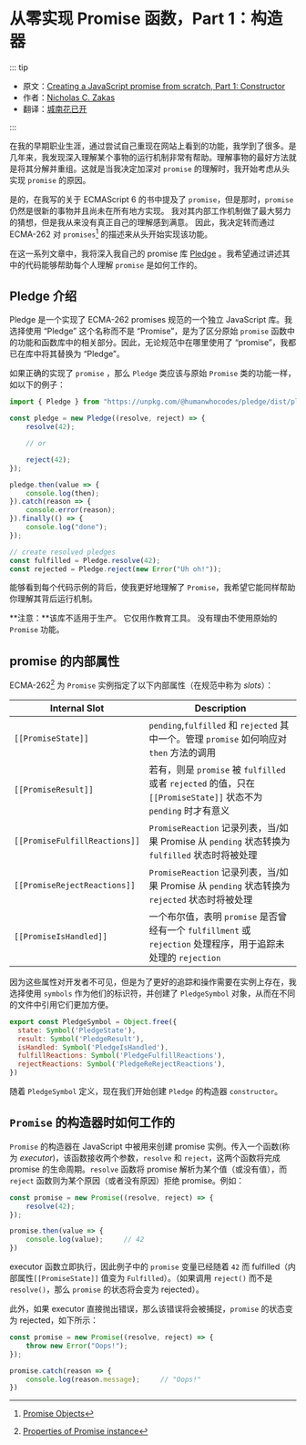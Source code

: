 # 从零实现 Promise 函数，Part 1：构造器

::: tip

* 原文：[Creating a JavaScript promise from scratch, Part 1: Constructor](https://humanwhocodes.com/blog/2020/09/creating-javascript-promise-from-scratch-constructor/)
* 作者：[Nicholas C. Zakas](https://humanwhocodes.com/)
* 翻译：[城南花已开](https://recoverymonster.github.io/)

:::

在我的早期职业生涯，通过尝试自己重现在网站上看到的功能，我学到了很多。是几年来，我发现深入理解某个事物的运行机制非常有帮助。理解事物的最好方法就是将其分解并重组。这就是当我决定加深对 `promise` 的理解时，我开始考虑从头实现 `promise` 的原因。

是的，在我写的关于 ECMAScript 6 的书中提及了 `promise`，但是那时，`promise` 仍然是很新的事物并且尚未在所有地方实现。 我对其内部工作机制做了最大努力的猜想，但是我从来没有真正自己的理解感到满意。 因此，我决定转而通过 ECMA-262 对 `promises`[^1] 的描述来从头开始实现该功能。

在这一系列文章中，我将深入我自己的 promise 库  [Pledge](https://github.com/humanwhocodes/pledge) 。我希望通过讲述其中的代码能够帮助每个人理解 `promise` 是如何工作的。

## Pledge 介绍

Pledge 是一个实现了 ECMA-262 promises 规范的一个独立 JavaScript 库。我选择使用 “Pledge” 这个名称而不是 “Promise”，是为了区分原始 `promise` 函数中的功能和函数库中的相关部分。因此，无论规范中在哪里使用了 “promise”，我都已在库中将其替换为 “Pledge”。

如果正确的实现了 `promise` ，那么 `Pledge` 类应该与原始 `Promise` 类的功能一样，如以下的例子：

```js
import { Pledge } from "https://unpkg.com/@humanwhocodes/pledge/dist/pledge.js";

const pledge = new Pledge((resolve, reject) => {
    resolve(42);

    // or

    reject(42);
});

pledge.then(value => {
    console.log(then);
}).catch(reason => {
    console.error(reason);
}).finally(() => {
    console.log("done");
});

// create resolved pledges
const fulfilled = Pledge.resolve(42);
const rejected = Pledge.reject(new Error("Uh oh!"));
```

能够看到每个代码示例的背后，使我更好地理解了 `Promise`，我希望它能同样帮助你理解其背后运行机制。

**注意：**该库不适用于生产。 它仅用作教育工具。 没有理由不使用原始的 `Promise` 功能。

## promise 的内部属性

ECMA-262[^2] 为 `Promise` 实例指定了以下内部属性（在规范中称为 *slots*）：

| Internal Slot                 | Description                                                  |
| ----------------------------- | ------------------------------------------------------------ |
| `[[PromiseState]]`            | `pending`,`fulfilled` 和 `rejected` 其中一个。管理 `promise` 如何响应对 `then` 方法的调用 |
| `[[PromiseResult]]`           | 若有，则是 `promise` 被 `fulfilled` 或者 `rejected` 的值，只在 `[[PromiseState]]` 状态不为 `pending` 时才有意义 |
| `[[PromiseFulfillReactions]]` | `PromiseReaction` 记录列表，当/如果 Promise 从 `pending` 状态转换为 `fulfilled` 状态时将被处理 |
| `[[PromiseRejectReactions]]`  | `PromiseReaction` 记录列表，当/如果 Promise 从 `pending` 状态转换为 `rejected` 状态时将被处理 |
| `[[PromiseIsHandled]]`        | 一个布尔值，表明 `promise` 是否曾经有一个 `fulfillment` 或 `rejection` 处理程序，用于追踪未处理的 `rejection` |

因为这些属性对开发者不可见，但是为了更好的追踪和操作需要在实例上存在，我选择使用 `symbols` 作为他们的标识符，并创建了 `PledgeSymbol` 对象，从而在不同的文件中引用它们更加方便。

```js
export const PledgeSymbol = Object.free({
  state: Symbol('PledgeState'),
  result: Symbol('PledgeResult'),
  isHandled: Symbol('PledgeIsHandled'),
  fulfillReactions: Symbol('PledgeFulfillReactions'),
  rejectReactions: Symbol('PledgeReRejectReactions'),
})
```

随着 `PledgeSymbol` 定义，现在我们开始创建 `Pledge` 的构造器 `constructor`。

## `Promise` 的构造器时如何工作的

`Promise` 的构造器在 JavaScript 中被用来创建 promise 实例。传入一个函数(称为 *executor*)，该函数接收两个参数，`resolve` 和 `reject`，这两个函数将完成 promise 的生命周期。`resolve` 函数将 promise 解析为某个值（或没有值），而`reject` 函数则为某个原因（或者没有原因）拒绝 promise。例如：

```js
const promise = new Promise((resolve, reject) => {
    resolve(42);
});

promise.then(value => {
    console.log(value);     // 42
})
```

executor 函数立即执行，因此例子中的 `promise` 变量已经随着 `42` 而 fulfilled（内部属性`[[PromiseState]]` 值变为 `Fulfilled`）。（如果调用 `reject()` 而不是 `resolve()`，那么 `promise` 的状态将会变为 rejected）。

此外，如果 executor 直接抛出错误，那么该错误将会被捕捉，`promise` 的状态变为 rejected，如下所示：

```js
const promise = new Promise((resolve, reject) => {
    throw new Error("Oops!");
});

promise.catch(reason => {
    console.log(reason.message);     // "Oops!"
})
```



[^1]: [Promise Objects](https://www.ecma-international.org/ecma-262/11.0/index.html#sec-promise-objects)
[^2]: [Properties of Promise instance](https://www.ecma-international.org/ecma-262/11.0/index.html#sec-properties-of-promise-instances)

